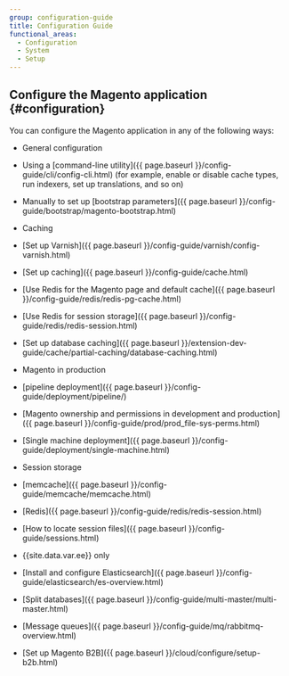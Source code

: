 ```yaml
---
group: configuration-guide
title: Configuration Guide
functional_areas:
  - Configuration
  - System
  - Setup
---
```


## Configure the Magento application {#configuration}

You can configure the Magento application in any of the following ways:

* General configuration

 *   Using a [command-line utility]({{ page.baseurl }}/config-guide/cli/config-cli.html) (for example, enable or disable cache types, run indexers, set up translations, and so on)
 *   Manually to set up [bootstrap parameters]({{ page.baseurl }}/config-guide/bootstrap/magento-bootstrap.html)

* Caching

 * [Set up Varnish]({{ page.baseurl }}/config-guide/varnish/config-varnish.html)
 *   [Set up caching]({{ page.baseurl }}/config-guide/cache.html)
 * [Use Redis for the Magento page and default cache]({{ page.baseurl }}/config-guide/redis/redis-pg-cache.html)
 * [Use Redis for session storage]({{ page.baseurl }}/config-guide/redis/redis-session.html)
 * [Set up database caching]({{ page.baseurl }}/extension-dev-guide/cache/partial-caching/database-caching.html)

* Magento in production

 * [pipeline deployment]({{ page.baseurl }}/config-guide/deployment/pipeline/)
 * [Magento ownership and permissions in development and production]({{ page.baseurl }}/config-guide/prod/prod_file-sys-perms.html)
 * [Single machine deployment]({{ page.baseurl }}/config-guide/deployment/single-machine.html)

* Session storage
 * [memcache]({{ page.baseurl }}/config-guide/memcache/memcache.html)
 * [Redis]({{ page.baseurl }}/config-guide/redis/redis-session.html)
 * [How to locate session files]({{ page.baseurl }}/config-guide/sessions.html)

* {{site.data.var.ee}} only

 * [Install and configure Elasticsearch]({{ page.baseurl }}/config-guide/elasticsearch/es-overview.html)
 * [Split databases]({{ page.baseurl }}/config-guide/multi-master/multi-master.html)
 * [Message queues]({{ page.baseurl }}/config-guide/mq/rabbitmq-overview.html)
 * [Set up Magento B2B]({{ page.baseurl }}/cloud/configure/setup-b2b.html)
